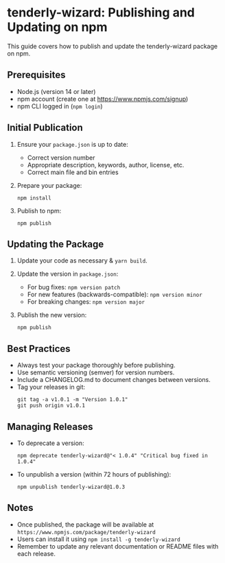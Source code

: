 # tenderly-wizard: Publishing and Updating on npm

This guide covers how to publish and update the tenderly-wizard package on npm.

## Prerequisites

- Node.js (version 14 or later)
- npm account (create one at https://www.npmjs.com/signup)
- npm CLI logged in (`npm login`)

## Initial Publication

1. Ensure your `package.json` is up to date:
   - Correct version number
   - Appropriate description, keywords, author, license, etc.
   - Correct main file and bin entries

2. Prepare your package:
   ```
   npm install
   ```

3. Publish to npm:
   ```
   npm publish
   ```

## Updating the Package

1. Update your code as necessary & `yarn build`.

2. Update the version in `package.json`:
   - For bug fixes: `npm version patch`
   - For new features (backwards-compatible): `npm version minor`
   - For breaking changes: `npm version major`

3. Publish the new version:
   ```
   npm publish
   ```

## Best Practices

- Always test your package thoroughly before publishing.
- Use semantic versioning (semver) for version numbers.
- Include a CHANGELOG.md to document changes between versions.
- Tag your releases in git:
  ```
  git tag -a v1.0.1 -m "Version 1.0.1"
  git push origin v1.0.1
  ```

## Managing Releases

- To deprecate a version:
  ```
  npm deprecate tenderly-wizard@"< 1.0.4" "Critical bug fixed in 1.0.4"
  ```

- To unpublish a version (within 72 hours of publishing):
  ```
  npm unpublish tenderly-wizard@1.0.3
  ```

## Notes

- Once published, the package will be available at `https://www.npmjs.com/package/tenderly-wizard`
- Users can install it using `npm install -g tenderly-wizard`
- Remember to update any relevant documentation or README files with each release.